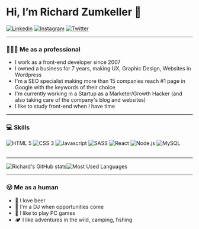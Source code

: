 #  Hi, I’m Richard Zumkeller 👋

[![Linkedin](https://img.shields.io/badge/LinkedIn-0077B5?style=for-the-badge&logo=linkedin&logoColor=white)](https://www.linkedin.com/in/richardzkr/)
[![Instagram](https://img.shields.io/badge/Instagram-E4405F?style=for-the-badge&logo=instagram&logoColor=white)](https://instagram.com/richardzkr)
[![Twitter](https://img.shields.io/badge/Twitter-1DA1F2?style=for-the-badge&logo=twitter&logoColor=white)](https://twitter.com/richardzkr)

---

### 👨🏼‍💻 Me as a professional

- I work as a front-end developer since 2007
- I owned a business for 7 years, making UX, Graphic Design, Websites in Wordpress
- I'm a SEO specialist making more than 15 companies reach #1 page in Google with the keywords of their choice
- I'm currently working in a Startup as a Marketer/Growth Hacker (and also taking care of the company's blog and websites)
- I like to study front-end when I have time

---

### 💻 Skills

<div style="display: inline_block">
    <img align="center" src="https://img.shields.io/badge/HTML5-E34F26?style=for-the-badge&logo=html5&logoColor=white" alt="HTML 5" />
    <img align="center" src="https://img.shields.io/badge/CSS3-1572B6?style=for-the-badge&logo=css3&logoColor=white" alt="CSS 3" />
    <img align="center" src="https://img.shields.io/badge/JavaScript-F7DF1E?style=for-the-badge&logo=javascript&logoColor=black" alt="Javascript" />
    <img align="center" src="https://img.shields.io/badge/Sass-CC6699?style=for-the-badge&logo=sass&logoColor=white" alt="SASS" />
    <img align="center" src="https://img.shields.io/badge/React-20232A?style=for-the-badge&logo=react&logoColor=61DAFB" alt="React" />
    <img align="center" src="https://img.shields.io/badge/Node.js-43853D?style=for-the-badge&logo=node.js&logoColor=white" alt="Node.js" />
    <img align="center" src="https://img.shields.io/badge/MySQL-00000F?style=for-the-badge&logo=mysql&logoColor=white" alt="MySQL" />
</div><br />

---

![Richard's GitHub stats](https://github-readme-stats.vercel.app/api?username=richardzkr&show_icons=true&theme=blue-green)![Most Used Languages](https://github-readme-stats.vercel.app/api/top-langs/?username=richardzkr&theme=blue-green)

---

### 😜 Me as a human

- 🍺 I love beer
- 🎼 I'm a DJ when opportunities come
- 👾 I like to play PC games
- 🏕 I like adventures in the wild, camping, fishing


